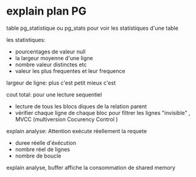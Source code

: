 # explain plan PG




table pg_statistique ou pg_stats pour voir les statistiques d'une table

les statistiques:

- pourcentages de valeur null
- la largeur moyenne d'une ligne
- nombre valeur distinctes
etc
- valeur les plus frequentes et leur frequence

largeur de ligne: plus c'est petit mieux c'est

cout total:
pour une lecture sequentiel

- lecture de tous les blocs diques de la relation parent
- vérifier chaque ligne de chaque bloc pour filtrer les lignes "invisible" , MVCC (multiversion Cocurency Control )

explain analyse: Attention exécute réellement la requete

- duree réelle d'éxécution
- nombre réel de lignes
- nombre de boucle

explain analyse, buffer
affiche la consommation de shared memory
